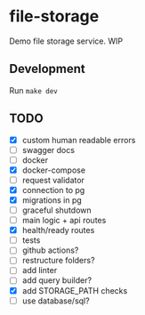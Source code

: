 # file-storage

Demo file storage service. WIP

## Development
Run `make dev`

## TODO
  - [x] custom human readable errors
  - [ ] swagger docs
  - [ ] docker
  - [x] docker-compose
  - [ ] request validator
  - [x] connection to pg
  - [x] migrations in pg
  - [ ] graceful shutdown
  - [ ] main logic + api routes
  - [x] health/ready routes
  - [ ] tests
  - [ ] github actions?
  - [ ] restructure folders?
  - [ ] add linter
  - [ ] add query builder?
  - [x] add STORAGE_PATH checks
  - [ ] use database/sql?
